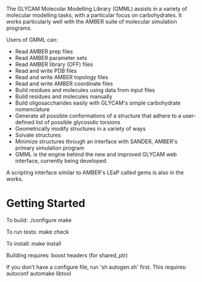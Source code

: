 The GLYCAM Molecular Modelling Library (GMML) assists in a variety of molecular modelling tasks, with a particular focus on carbohydrates. It works particularly well with the AMBER suite of molecular simulation programs.

Users of GMML can:

- Read AMBER prep files
- Read AMBER parameter sets
- Read AMBER library (OFF) files
- Read and write PDB files
- Read and write AMBER topology files
- Read and write AMBER coordinate files
- Build residues and molecules using data from input files
- Build residues and molecules manually
- Build oligosaccharides easily with GLYCAM's simple carbohydrate nomenclature
- Generate all possible conformations of a structure that adhere to a user-defined list of possible glycosidic torsions
- Geometrically modify structures in a variety of ways
- Solvate structures
- Minimize structures through an interface with SANDER, AMBER's primary simulation program
- GMML is the engine behind the new and improved GLYCAM web interface, currently being developed.

A scripting interface similar to AMBER's LEaP called gems is also in the works.

# Getting Started
To build:
    ./configure
    make

To run tests:
    make check

To install:
    make install

Building requires:
    boost headers (for shared_ptr)

If you don't have a configure file, run 'sh autogen.sh' first. This requires:
    autoconf
    automake
    libtool

